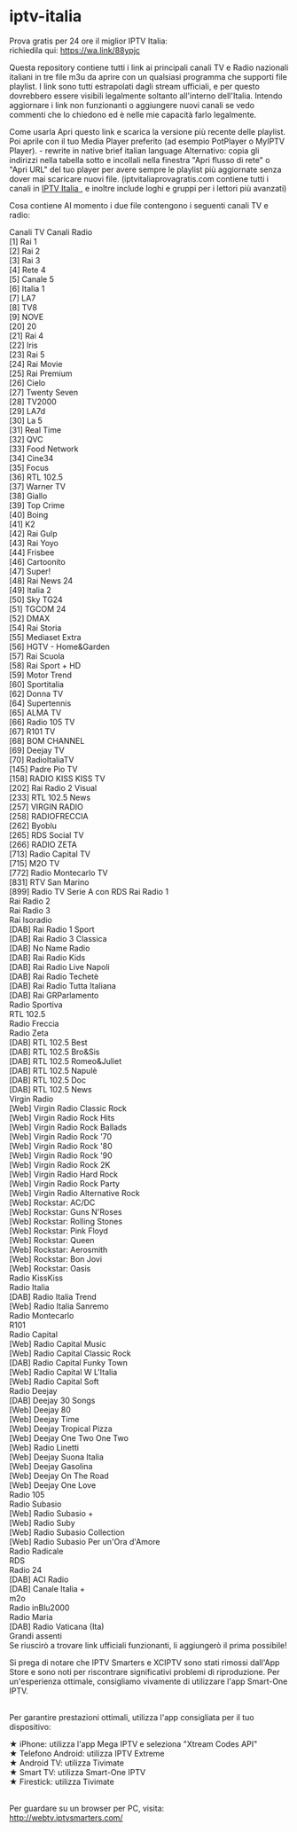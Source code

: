 # iptv-italia
Prova gratis per 24 ore il miglior IPTV Italia: <br>
richiedila qui:
https://wa.link/88ypjc

Questa repository contiene tutti i link ai principali canali TV e Radio nazionali italiani in tre file m3u da aprire con un qualsiasi programma che supporti file playlist. I link sono tutti estrapolati dagli stream ufficiali, e per questo dovrebbero essere visibili legalmente soltanto all'interno dell'Italia. Intendo aggiornare i link non funzionanti o aggiungere nuovi canali se vedo commenti che lo chiedono ed è nelle mie capacità farlo legalmente.

Come usarla
Apri questo link e scarica la versione più recente delle playlist. Poi aprile con il tuo Media Player preferito (ad esempio PotPlayer o MyIPTV Player). - rewrite in native brief italian language 
Alternativo: copia gli indirizzi nella tabella sotto e incollali nella finestra "Apri flusso di rete" o "Apri URL" del tuo player per avere sempre le playlist più aggiornate senza dover mai scaricare nuovi file. (iptvitaliaprovagratis.com contiene tutti i canali in <a href="https://www.iptvitaliaprovagratis.com/">IPTV Italia </a>, e inoltre include loghi e gruppi per i lettori più avanzati)

Cosa contiene
Al momento i due file contengono i seguenti canali TV e radio:

Canali TV	Canali Radio<br>
[1] Rai 1<br>
[2] Rai 2<br>
[3] Rai 3<br>
[4] Rete 4<br>
[5] Canale 5<br>
[6] Italia 1<br>
[7] LA7<br>
[8] TV8<br>
[9] NOVE<br>
[20] 20<br>
[21] Rai 4<br>
[22] Iris<br>
[23] Rai 5<br>
[24] Rai Movie<br>
[25] Rai Premium<br>
[26] Cielo<br>
[27] Twenty Seven<br>
[28] TV2000<br>
[29] LA7d<br>
[30] La 5<br>
[31] Real Time<br>
[32] QVC<br>
[33] Food Network<br>
[34] Cine34<br>
[35] Focus<br>
[36] RTL 102.5<br>
[37] Warner TV<br>
[38] Giallo<br>
[39] Top Crime<br>
[40] Boing<br>
[41] K2<br>
[42] Rai Gulp<br>
[43] Rai Yoyo<br>
[44] Frisbee<br>
[46] Cartoonito<br>
[47] Super!<br>
[48] Rai News 24<br>
[49] Italia 2<br>
[50] Sky TG24<br>
[51] TGCOM 24<br>
[52] DMAX<br>
[54] Rai Storia<br>
[55] Mediaset Extra<br>
[56] HGTV - Home&Garden<br>
[57] Rai Scuola<br>
[58] Rai Sport + HD<br>
[59] Motor Trend<br>
[60] Sportitalia<br>
[62] Donna TV<br>
[64] Supertennis<br>
[65] ALMA TV<br>
[66] Radio 105 TV<br>
[67] R101 TV<br>
[68] BOM CHANNEL<br>
[69] Deejay TV<br>
[70] RadioItaliaTV<br>
[145] Padre Pio TV<br>
[158] RADIO KISS KISS TV<br>
[202] Rai Radio 2 Visual<br>
[233] RTL 102.5 News<br>
[257] VIRGIN RADIO<br>
[258] RADIOFRECCIA<br>
[262] Byoblu<br>
[265] RDS Social TV<br>
[266] RADIO ZETA<br>
[713] Radio Capital TV<br>
[715] M2O TV<br>
[772] Radio Montecarlo TV<br>
[831] RTV San Marino<br>
[899] Radio TV Serie A con RDS	Rai Radio 1<br>
Rai Radio 2<br>
Rai Radio 3<br>
Rai Isoradio<br>
[DAB] Rai Radio 1 Sport<br>
[DAB] Rai Radio 3 Classica<br>
[DAB] No Name Radio<br>
[DAB] Rai Radio Kids<br>
[DAB] Rai Radio Live Napoli<br>
[DAB] Rai Radio Techetè<br>
[DAB] Rai Radio Tutta Italiana<br>
[DAB] Rai GRParlamento<br>
Radio Sportiva<br>
RTL 102.5<br>
Radio Freccia<br>
Radio Zeta<br>
[DAB] RTL 102.5 Best<br>
[DAB] RTL 102.5 Bro&Sis<br>
[DAB] RTL 102.5 Romeo&Juliet<br>
[DAB] RTL 102.5 Napulè<br>
[DAB] RTL 102.5 Doc<br>
[DAB] RTL 102.5 News<br>
Virgin Radio<br>
[Web] Virgin Radio Classic Rock<br>
[Web] Virgin Radio Rock Hits<br>
[Web] Virgin Radio Rock Ballads<br>
[Web] Virgin Radio Rock '70<br>
[Web] Virgin Radio Rock '80<br>
[Web] Virgin Radio Rock '90<br>
[Web] Virgin Radio Rock 2K<br>
[Web] Virgin Radio Hard Rock<br>
[Web] Virgin Radio Rock Party<br>
[Web] Virgin Radio Alternative Rock<br>
[Web] Rockstar: AC/DC<br>
[Web] Rockstar: Guns N'Roses<br>
[Web] Rockstar: Rolling Stones<br>
[Web] Rockstar: Pink Floyd<br>
[Web] Rockstar: Queen<br>
[Web] Rockstar: Aerosmith<br>
[Web] Rockstar: Bon Jovi<br>
[Web] Rockstar: Oasis<br>
Radio KissKiss<br>
Radio Italia<br>
[DAB] Radio Italia Trend<br>
[Web] Radio Italia Sanremo<br>
Radio Montecarlo<br>
R101<br>
Radio Capital<br>
[Web] Radio Capital Music<br>
[Web] Radio Capital Classic Rock<br>
[DAB] Radio Capital Funky Town<br>
[Web] Radio Capital W L'Italia<br>
[Web] Radio Capital Soft<br>
Radio Deejay<br>
[DAB] Deejay 30 Songs<br>
[Web] Deejay 80<br>
[Web] Deejay Time<br>
[Web] Deejay Tropical Pizza<br>
[Web] Deejay One Two One Two<br>
[Web] Radio Linetti<br>
[Web] Deejay Suona Italia<br>
[Web] Deejay Gasolina<br>
[Web] Deejay On The Road<br>
[Web] Deejay One Love<br>
Radio 105<br>
Radio Subasio<br>
[Web] Radio Subasio +<br>
[Web] Radio Suby<br>
[Web] Radio Subasio Collection<br>
[Web] Radio Subasio Per un'Ora d'Amore<br>
Radio Radicale<br>
RDS<br>
Radio 24<br>
[DAB] ACI Radio<br>
[DAB] Canale Italia +<br>
m2o<br>
Radio inBlu2000<br>
Radio Maria<br>
[DAB] Radio Vaticana (Ita)<br>
Grandi assenti<br>
Se riuscirò a trovare link ufficiali funzionanti, li aggiungerò il prima possibile!<br>

Si prega di notare che IPTV Smarters e XCIPTV sono stati rimossi dall'App Store e sono noti per riscontrare significativi problemi di riproduzione. Per un'esperienza ottimale, consigliamo vivamente di utilizzare l'app Smart-One IPTV.<br><br>

Per garantire prestazioni ottimali, utilizza l'app consigliata per il tuo dispositivo:<br>

★ iPhone: utilizza l'app Mega IPTV e seleziona "Xtream Codes API"<br>
★ Telefono Android: utilizza IPTV Extreme<br>
★ Android TV: utilizza Tivimate<br>
★ Smart TV: utilizza Smart-One IPTV<br>
★ Firestick: utilizza Tivimate<br><br>

Per guardare su un browser per PC, visita:<br>
http://webtv.iptvsmarters.com/
